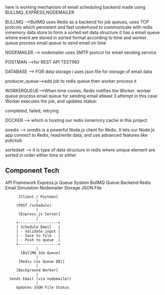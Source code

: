 here is working mechanism of email scheduling  backend made using 
BULLMQ ,EXPRESS,NODEMAILER 

BULLMQ  -->BullMQ uses Redis as a backend for job queues, uses TCP protcols which persistent and fast  underhood to communicate with redis inmemory data store to form  a sorted set data structure it has a email queue where event are stored in sorted format according to time and worker queue process email queue to send email on time 

NODEMAILER --> nodemailer uses SMTP protcol for email sending service 

POSTMAN -->for REST API TESTING 

DATABASE --> FOR data storage  i uses json file for storage of email data 

producer_queue-->add job to redis queue then worker process it 


WORKERQUEUE-->When time comes, Redis notifies the Worker.  worker queue process email queue for sending email atleast 3 attempt in this case  
Worker executes the job, and updates status:

completed, failed, retrying




DOCKER --> which is hosting our redis inmemory cache  in this project 

ioredis --> ioredis is a powerful Node.js client for Redis. It lets our Node.js app connect to Redis, read/write data, and use advanced features like pub/sub


sortedset -->  it is type of data structure in redis where unique element are sorted in order either time or either 



Component    	Tech 
----------------------------
API Framework	Express.js
Queue System	BullMQ
Queue Backend	Redis
Email Simulation	Nodemailer
Storage	JSON File






          [Client / Postman]
                  |
         (POST /schedule)
                  |
          [Express.js Server]
                  |
         +------------------+
         | Schedule Email   |
         | - Validate input |
         | - Save to file   |
         | - Push to queue  |
         +------------------+
                  |
           [BullMQ Job Queue]
                  |
          [Redis (as Queue DB)]
                  |
         [Background Worker]
                  |
      Sends Email (via nodemailer)
                  |
         Updates JSON File Status
